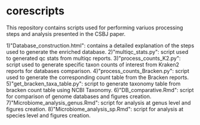 # corescripts
This repository contains scripts used for performing variuos processing steps and analysis presented in the CSBJ paper.

1)"Database_construction.html": contains a detailed explanation of the steps used to generate the enriched database.
2)"multiqc_stats.py": script used to generated qc stats from multiqc reports.
3)"process_counts_K2.py": script used to generate specific taxon counts of interest from Kraken2 reports for databases comparison.
4)"process_counts_Bracken.py": script used to generate the corresponding count table from the Bracken reports.
5)"get_bracken_taxa_table.py": script to generate taxonomy table from bracken count table using NCBI Taxonomy.
6)"DB_comparative.Rmd": script for comparison of genome databases and figures creation.
7)"Microbiome_analysis_genus.Rmd": script for analysis at genus level and figures creation.
8)"Microbiome_analysis_sp.Rmd": script for analysis at species level and figures creation.
